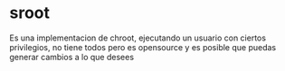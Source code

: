 # sroot
Es una implementacion de chroot, ejecutando un usuario con ciertos privilegios, no tiene todos pero es opensource y es posible que puedas generar cambios a lo que desees 
